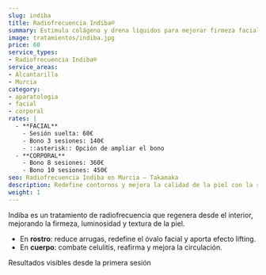 ```yaml
---
slug: indiba
title: Radiofrecuencia Indiba®
summary: Estimula colágeno y drena líquidos para mejorar firmeza facial y corporal.
image: tratamientos/indiba.jpg
price: 60
service_types:
- Radiofrecuencia Indiba®
service_areas:
- Alcantarilla
- Murcia
category:
- aparatologia
- facial
- corporal
rates: |
  - **FACIAL**
    - Sesión suelta: 60€
    - Bono 3 sesiones: 140€
    - ::asterisk:: Opción de ampliar el bono
  - **CORPORAL**
    - Bono 8 sesiones: 360€
    - Bono 10 sesiones: 450€
seo: Radiofrecuencia Indiba en Murcia – Takamaka
description: Redefine contornos y mejora la calidad de la piel con la radiofrecuencia Indiba, tratamiento seguro y no invasivo.
weight: 1
---
```


Indiba es un tratamiento de radiofrecuencia que regenera desde el interior, mejorando la firmeza, luminosidad y textura de la piel.

- En **rostro**: reduce arrugas, redefine el óvalo facial y aporta efecto lifting.
- En **cuerpo**: combate celulitis, reafirma y mejora la circulación.

Resultados visibles desde la primera sesión
